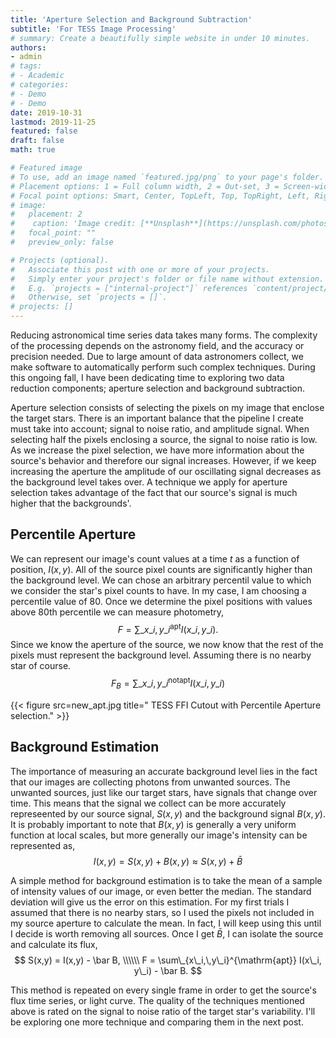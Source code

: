 ```yaml
---
title: 'Aperture Selection and Background Subtraction'
subtitle: 'For TESS Image Processing'
# summary: Create a beautifully simple website in under 10 minutes.
authors:
- admin
# tags:
# - Academic
# categories:
# - Demo
# - Demo
date: 2019-10-31
lastmod: 2019-11-25
featured: false
draft: false
math: true

# Featured image
# To use, add an image named `featured.jpg/png` to your page's folder.
# Placement options: 1 = Full column width, 2 = Out-set, 3 = Screen-width
# Focal point options: Smart, Center, TopLeft, Top, TopRight, Left, Right, BottomLeft, Bottom, BottomRight
# image:
#   placement: 2
#    caption: 'Image credit: [**Unsplash**](https://unsplash.com/photos/CpkOjOcXdUY)'
#   focal_point: ""
#   preview_only: false

# Projects (optional).
#   Associate this post with one or more of your projects.
#   Simply enter your project's folder or file name without extension.
#   E.g. `projects = ["internal-project"]` references `content/project/deep-learning/index.md`.
#   Otherwise, set `projects = []`.
# projects: []
---
```


Reducing astronomical time series data takes many forms. 
The complexity of the processing depends on the astronomy field, and the accuracy or precision needed.
Due to large amount of data astronomers collect, we make software to automatically perform such complex techniques.
During this ongoing fall, I have been dedicating time to exploring two data reduction components; aperture selection and background subtraction.

Aperture selection consists of selecting the pixels on my image that enclose the target stars.
There is an important balance that the pipeline I create must take into account; signal to noise ratio, and amplitude signal.
When selecting half the pixels enclosing a source, the signal to noise ratio is low.
As we increase the pixel selection, we have more information about the source's behavior and therefore our signal increases.
However, if we keep increasing the aperture the amplitude of our oscillating signal decreases as the background level takes over.
A technique we apply for aperture selection takes advantage of the fact that our source's signal is much higher that the backgrounds'.

## Percentile Aperture

We can represent our image's count values at a time $t$ as a function of position, $I(x,y)$.
All of the source pixel counts are significantly higher than the background level.
We can chose an arbitrary percentil value to which we consider the star's pixel counts to have. In my case, I am choosing a percentile value of 80. Once we determine the pixel positions with values above 80th percentile we can measure photometry,
$$
F =  \sum\_{x\_i,\,y\_i}^{\mathrm{apt}} I(x\_i, y\_i).
$$
Since we know the aperture of the source, we now know that the rest of the pixels must represent the background level. Assuming there is no nearby star of course.
$$
F_{B} = \sum\_{x\_i,\,y\_i}^{\mathrm{not apt}} I(x\_i, y\_i)
$$

{{< figure src=new_apt.jpg title=" TESS FFI Cutout with Percentile Aperture selection." >}}

## Background Estimation

The importance of measuring an accurate background level lies in the fact that our images are collecting photons from unwanted sources.
The unwanted sources, just like our target stars, have signals that change over time. 
This means that the signal we collect can be more accurately represeented by our source signal, $S(x,y)$ and the background signal $B(x,y)$.
It is probably important to note that $B(x,y)$ is generally a very uniform function at local scales, but more generally our image's intensity can be represented as,
$$
I(x,y) = S (x,y) + B(x,y) \approx S(x,y) + \bar B
$$

A simple method for background estimation is to take the mean of a sample of intensity values of our image, or even better the median. The standard deviation will give us the error on this estimation. For my first trials I assumed that there is no nearby stars, so I used the pixels not included in my source aperture to calculate the mean. In fact, I will keep using this until I decide is worth removing all sources. Once I get $\bar B$, I can isolate the source and calculate its flux,
$$
S(x,y) = I(x,y) - \bar B, \\\\\\
F =  \sum\_{x\_i,\,y\_i}^{\mathrm{apt}} I(x\_i, y\_i) - \bar B.
$$

This method is repeated on every single frame in order to get the source's flux time series, or light curve. The quality of the techniques mentioned above is rated on the signal to noise ratio of the target star's variability. I'll be exploring one more technique and comparing them in the next post.